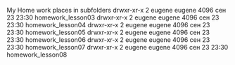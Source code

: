My Home work places in subfolders 
drwxr-xr-x  2 eugene eugene 4096 сен 23 23:30 homework_lesson03
drwxr-xr-x  2 eugene eugene 4096 сен 23 23:30 homework_lesson04
drwxr-xr-x  2 eugene eugene 4096 сен 23 23:30 homework_lesson05
drwxr-xr-x  2 eugene eugene 4096 сен 23 23:30 homework_lesson06
drwxr-xr-x  2 eugene eugene 4096 сен 23 23:30 homework_lesson07
drwxr-xr-x  2 eugene eugene 4096 сен 23 23:30 homework_lesson08

